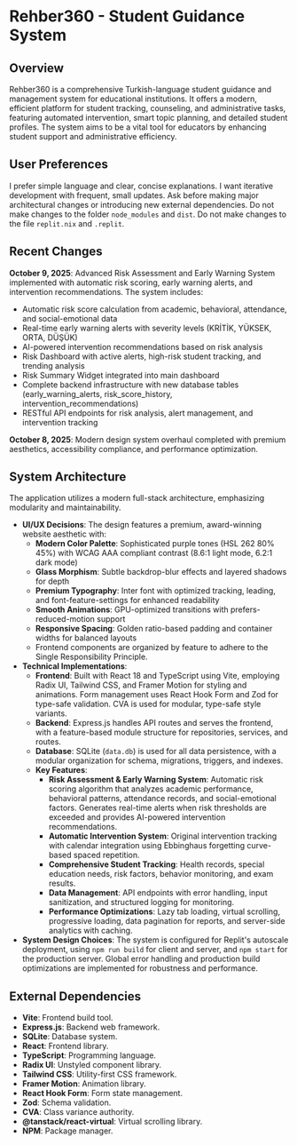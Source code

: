 # Rehber360 - Student Guidance System

## Overview
Rehber360 is a comprehensive Turkish-language student guidance and management system for educational institutions. It offers a modern, efficient platform for student tracking, counseling, and administrative tasks, featuring automated intervention, smart topic planning, and detailed student profiles. The system aims to be a vital tool for educators by enhancing student support and administrative efficiency.

## User Preferences
I prefer simple language and clear, concise explanations. I want iterative development with frequent, small updates. Ask before making major architectural changes or introducing new external dependencies. Do not make changes to the folder `node_modules` and `dist`. Do not make changes to the file `replit.nix` and `.replit`.

## Recent Changes
**October 9, 2025**: Advanced Risk Assessment and Early Warning System implemented with automatic risk scoring, early warning alerts, and intervention recommendations. The system includes:
- Automatic risk score calculation from academic, behavioral, attendance, and social-emotional data
- Real-time early warning alerts with severity levels (KRİTİK, YÜKSEK, ORTA, DÜŞÜK)
- AI-powered intervention recommendations based on risk analysis
- Risk Dashboard with active alerts, high-risk student tracking, and trending analysis
- Risk Summary Widget integrated into main dashboard
- Complete backend infrastructure with new database tables (early_warning_alerts, risk_score_history, intervention_recommendations)
- RESTful API endpoints for risk analysis, alert management, and intervention tracking

**October 8, 2025**: Modern design system overhaul completed with premium aesthetics, accessibility compliance, and performance optimization.

## System Architecture
The application utilizes a modern full-stack architecture, emphasizing modularity and maintainability.

- **UI/UX Decisions**: The design features a premium, award-winning website aesthetic with:
  - **Modern Color Palette**: Sophisticated purple tones (HSL 262 80% 45%) with WCAG AAA compliant contrast (8.6:1 light mode, 6.2:1 dark mode)
  - **Glass Morphism**: Subtle backdrop-blur effects and layered shadows for depth
  - **Premium Typography**: Inter font with optimized tracking, leading, and font-feature-settings for enhanced readability
  - **Smooth Animations**: GPU-optimized transitions with prefers-reduced-motion support
  - **Responsive Spacing**: Golden ratio-based padding and container widths for balanced layouts
  - Frontend components are organized by feature to adhere to the Single Responsibility Principle.
- **Technical Implementations**:
    - **Frontend**: Built with React 18 and TypeScript using Vite, employing Radix UI, Tailwind CSS, and Framer Motion for styling and animations. Form management uses React Hook Form and Zod for type-safe validation. CVA is used for modular, type-safe style variants.
    - **Backend**: Express.js handles API routes and serves the frontend, with a feature-based module structure for repositories, services, and routes.
    - **Database**: SQLite (`data.db`) is used for all data persistence, with a modular organization for schema, migrations, triggers, and indexes.
    - **Key Features**: 
      - **Risk Assessment & Early Warning System**: Automatic risk scoring algorithm that analyzes academic performance, behavioral patterns, attendance records, and social-emotional factors. Generates real-time alerts when risk thresholds are exceeded and provides AI-powered intervention recommendations.
      - **Automatic Intervention System**: Original intervention tracking with calendar integration using Ebbinghaus forgetting curve-based spaced repetition.
      - **Comprehensive Student Tracking**: Health records, special education needs, risk factors, behavior monitoring, and exam results.
      - **Data Management**: API endpoints with error handling, input sanitization, and structured logging for monitoring.
      - **Performance Optimizations**: Lazy tab loading, virtual scrolling, progressive loading, data pagination for reports, and server-side analytics with caching.
- **System Design Choices**: The system is configured for Replit's autoscale deployment, using `npm run build` for client and server, and `npm start` for the production server. Global error handling and production build optimizations are implemented for robustness and performance.

## External Dependencies
- **Vite**: Frontend build tool.
- **Express.js**: Backend web framework.
- **SQLite**: Database system.
- **React**: Frontend library.
- **TypeScript**: Programming language.
- **Radix UI**: Unstyled component library.
- **Tailwind CSS**: Utility-first CSS framework.
- **Framer Motion**: Animation library.
- **React Hook Form**: Form state management.
- **Zod**: Schema validation.
- **CVA**: Class variance authority.
- **@tanstack/react-virtual**: Virtual scrolling library.
- **NPM**: Package manager.